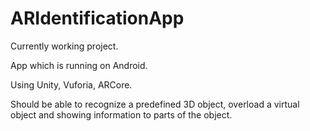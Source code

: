 # ARIdentificationApp

Currently working project.

App which is running on Android.

Using Unity, Vuforia, ARCore.

Should be able to recognize a predefined 3D object, overload a virtual object and showing information to parts of the object.

